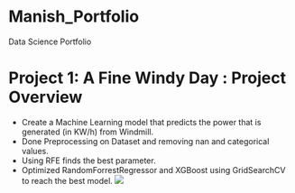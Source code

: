 # Manish_Portfolio
Data Science Portfolio

# Project 1: A Fine Windy Day : Project Overview
+ Create a Machine Learning model that predicts the power that is generated (in KW/h) from Windmill.
+ Done Preprocessing on Dataset and removing nan and categorical values.
+ Using RFE finds the best parameter.
+ Optimized RandomForrestRegressor and XGBoost using GridSearchCV to reach the best model.
![](https://github.com/Manish-git-135/Manish_Portfolio/blob/main/image/RandomForestResult.png)
